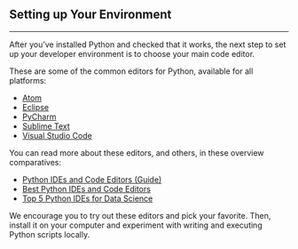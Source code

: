 ## Setting up Your Environment

<hr>

After you’ve installed Python and checked that it works, the next step to set up your developer environment is to choose your main code editor.

These are some of the common editors for Python, available for all platforms:

* [Atom](https://atom.io/)
* [Eclipse](http://www.eclipse.org/)
* [PyCharm](https://www.jetbrains.com/pycharm/)
* [Sublime Text](http://www.sublimetext.com/)
* [Visual Studio Code](https://code.visualstudio.com/)

You can read more about these editors, and others, in these overview comparatives:

* [Python IDEs and Code Editors (Guide)](https://realpython.com/python-ides-code-editors-guide/#pycharm)
* [Best Python IDEs and Code Editors](https://www.softwaretestinghelp.com/python-ide-code-editors/)
* [Top 5 Python IDEs for Data Science](https://www.datacamp.com/community/tutorials/data-science-python-ide)

We encourage you to try out these editors and pick your favorite. Then, install it on your computer and experiment with writing and executing Python scripts locally.